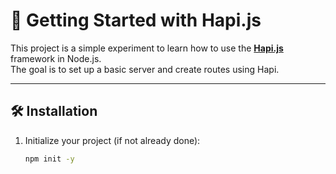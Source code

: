 # 🚀 Getting Started with Hapi.js

This project is a simple experiment to learn how to use the **[Hapi.js](https://hapi.dev/)** framework in Node.js.  
The goal is to set up a basic server and create routes using Hapi.

---

## 🛠️ Installation

1. Initialize your project (if not already done):
   ```bash
   npm init -y
